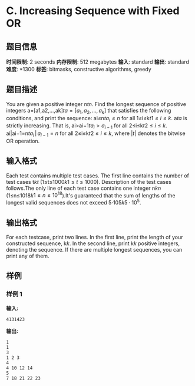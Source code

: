 # C. Increasing Sequence with Fixed OR

## 题目信息

**时间限制**: 2 seconds
**内存限制**: 512 megabytes
**输入**: standard
**输出**: standard
**难度**: *1300
**标签**: bitmasks, constructive algorithms, greedy

## 题目描述

You are given a positive integer n$t$$n$. Find the longest sequence of positive integers a=[a1,a2,…,ak]$t$$a=[a_1,a_2,\ldots,a_k]$ that satisfies the following conditions, and print the sequence: ai≤n$t$$a_i\le n$ for all 1≤i≤k$t$$1\le i\le k$. a$t$$a$ is strictly increasing. That is, ai>ai−1$t$$a_i>a_{i-1}$ for all 2≤i≤k$t$$2\le i\le k$. ai|ai−1=n$t$$a_i\,|\,a_{i-1}=n$ for all 2≤i≤k$t$$2\le i\le k$, where |$t$$|$ denotes the bitwise OR operation.

## 输入格式

Each test contains multiple test cases. The first line contains the number of test cases t$k$$t$ (1≤t≤1000$k$$1 \le t \le 1000$). Description of the test cases follows.The only line of each test case contains one integer n$k$$n$ (1≤n≤1018$k$$1\le n\le 10^{18}$).It's guaranteed that the sum of lengths of the longest valid sequences does not exceed 5⋅105$k$$5\cdot 10^5$.

## 输出格式

For each testcase, print two lines. In the first line, print the length of your constructed sequence, k$k$. In the second line, print k$k$ positive integers, denoting the sequence. If there are multiple longest sequences, you can print any of them.

## 样例

### 样例 1

**输入:**
```
4131423
```

**输出:**
```
1
1
3
1 2 3
4
4 10 12 14
5
7 18 21 22 23
```
